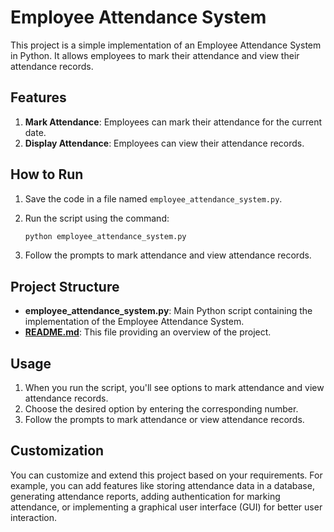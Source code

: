 # Employee Attendance System

This project is a simple implementation of an Employee Attendance System in Python. It allows employees to mark their attendance and view their attendance records.

## Features

1. **Mark Attendance**: Employees can mark their attendance for the current date.
2. **Display Attendance**: Employees can view their attendance records.

## How to Run

1. Save the code in a file named `employee_attendance_system.py`.
2. Run the script using the command:
    
    ```bash
    python employee_attendance_system.py
    
    ```
    
3. Follow the prompts to mark attendance and view attendance records.

## Project Structure

- **employee_attendance_system.py**: Main Python script containing the implementation of the Employee Attendance System.
- **[README.md](http://readme.md/)**: This file providing an overview of the project.

## Usage

1. When you run the script, you'll see options to mark attendance and view attendance records.
2. Choose the desired option by entering the corresponding number.
3. Follow the prompts to mark attendance or view attendance records.

## Customization

You can customize and extend this project based on your requirements. For example, you can add features like storing attendance data in a database, generating attendance reports, adding authentication for marking attendance, or implementing a graphical user interface (GUI) for better user interaction.
